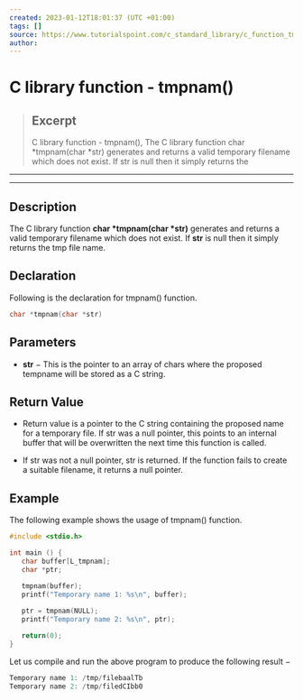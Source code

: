```yaml
---
created: 2023-01-12T18:01:37 (UTC +01:00)
tags: []
source: https://www.tutorialspoint.com/c_standard_library/c_function_tmpnam.htm
author: 
---
```


# C library function - tmpnam()

> ## Excerpt
> C library function - tmpnam(),  The C library function char *tmpnam(char *str) generates and returns a valid temporary filename which does not exist. If str is null then it simply returns the

---
---

  

## Description

The C library function **char \*tmpnam(char \*str)** generates and returns a valid temporary filename which does not exist. If **str** is null then it simply returns the tmp file name.

## Declaration

Following is the declaration for tmpnam() function.

```c
char *tmpnam(char *str)
```

## Parameters

-   **str** − This is the pointer to an array of chars where the proposed tempname will be stored as a C string.
    

## Return Value

-   Return value is a pointer to the C string containing the proposed name for a temporary file. If str was a null pointer, this points to an internal buffer that will be overwritten the next time this function is called.
    
-   If str was not a null pointer, str is returned. If the function fails to create a suitable filename, it returns a null pointer.
    

## Example

The following example shows the usage of tmpnam() function.

```c
#include <stdio.h>

int main () {
   char buffer[L_tmpnam];
   char *ptr;

   tmpnam(buffer);
   printf("Temporary name 1: %s\n", buffer);
 
   ptr = tmpnam(NULL);
   printf("Temporary name 2: %s\n", ptr);

   return(0);
}
```

Let us compile and run the above program to produce the following result −

```c
Temporary name 1: /tmp/filebaalTb
Temporary name 2: /tmp/filedCIbb0

```


